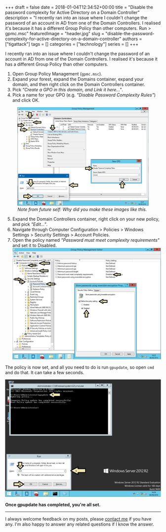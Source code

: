 +++
draft = false
date = 2018-01-04T12:34:52+00:00
title = "Disable the password complexity for Active Directory on a Domain Controller"
description = "I recently ran into an issue where I couldn't change the password of an account in AD from one of the Domain Controllers. I realised it's because it has a different Group Policy than other computers.  Run > gpmc.msc"
featuredImage = "header.jpg"
slug = "disable-the-password-complexity-for-active-directory-on-a-domain-controller"
authors = ["tigattack"]
tags = []
categories = ["technology"]
series = []
+++

I recently ran into an issue where I couldn't change the password of an account in AD from one of the Domain Controllers. I realised it's because it has a different Group Policy than other computers.

1. Open Group Policy Management (`gpmc.msc`).
2. Expand your forest, expand the Domains container, expand your domain, and then right click on the Domain Controllers container.
3. Pick *"Create a GPO in this domain, and Link it here..."*.
4. Pick a name for your GPO (e.g. *"Disable Password Complexity Rules"*)
and click OK.
<figure>
  <img src="eb7b03634376a8181c3c4bb79984ae70.png"
    loading="lazy" alt="AD-DC-Password-Complexity-GPO-1" />
  <figcaption><em>Note from future self: Why did you make these images like this.</em></figcaption>
</figure>

5. Expand the Domain Controllers container, right click on your new policy, and pick *"Edit..."*.
6. Navigate through Computer Configuration > Policies > Windows Settings > Security Settings > Account Policies.
7. Open the policy named *"Password must meet complexity requirements"* and set it to Disabled.
<img src="1d0a06a73d46cbfa433f28fed563e7ba.png"
  loading="lazy" alt="AD-DC-Password-Complexity-GPO-2" />

The policy is now set, and all you need to do is run `gpupdate`, so open `cmd` and do that. It can take a few seconds.

<img src="84fe7304b6d584324e679b96f239d4c3.png"
  loading="lazy" alt="AD-DC-Password-Complexity-GPO-3" />

**Once gpupdate has completed, you're all set.**

---

I always welcome feedback on my posts, please [contact me](/contact) if you have any. I'm also happy to answer any related questions if I know the answer.
